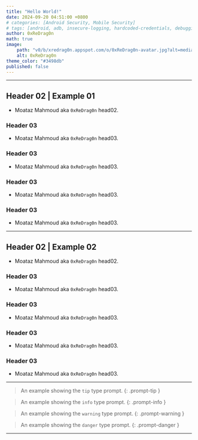 ```yaml
---
title: "Hello World!"
date: 2024-09-20 04:51:00 +0800
# categories: [Android Security, Mobile Security]
# tags: [android, adb, insecure-logging, hardcoded-credentials, debugging, mobile-security, reverse-engineering]
author: 0xReDrag0n
math: true
image:
    path: "v0/b/xredrag0n.appspot.com/o/0xReDrag0n-avatar.jpg?alt=media&token=f6a849f2-4f78-4783-8fc3-011b6fa70dad"
    alt: 0xReDrag0n
theme_color: "#3498db"
published: false
---
```


---

## Header 02 | Example 01
- Moataz Mahmoud aka `0xReDrag0n` head02.

### Header 03
- Moataz Mahmoud aka `0xReDrag0n` head03.

### Header 03
- Moataz Mahmoud aka `0xReDrag0n` head03.

### Header 03
- Moataz Mahmoud aka `0xReDrag0n` head03.

### Header 03
- Moataz Mahmoud aka `0xReDrag0n` head03.

---

## Header 02 | Example 02
- Moataz Mahmoud aka `0xReDrag0n` head02.

### Header 03
- Moataz Mahmoud aka `0xReDrag0n` head03.

### Header 03
- Moataz Mahmoud aka `0xReDrag0n` head03.

### Header 03
- Moataz Mahmoud aka `0xReDrag0n` head03.

### Header 03
- Moataz Mahmoud aka `0xReDrag0n` head03.

---

> An example showing the `tip` type prompt.
{: .prompt-tip }

> An example showing the `info` type prompt.
{: .prompt-info }

> An example showing the `warning` type prompt.
{: .prompt-warning }

> An example showing the `danger` type prompt.
{: .prompt-danger }

---

<!-- Chirpy Comment Widget -->
<script defer src="https://chirpy.dev/bootstrapper.js" data-chirpy-domain="moatazmahmoud404.github.io"></script>
<div
  data-chirpy-theme="system"
  data-chirpy-comment="true"
  id="chirpy-comment"
></div>
<!-- --------------------- -->